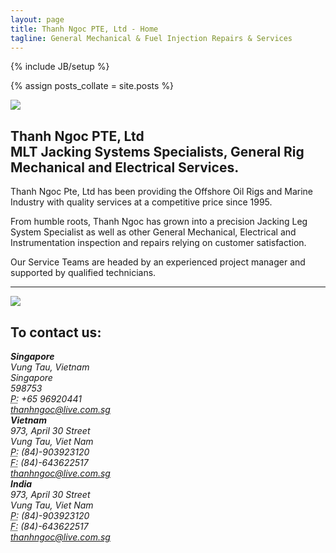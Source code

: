 ```yaml
---
layout: page
title: Thanh Ngoc PTE, Ltd - Home
tagline: General Mechanical & Fuel Injection Repairs & Services
---
```

{% include JB/setup %}

{% assign posts_collate = site.posts %}

<div class="featurette cursor-pointer">
  <img class="featurette-image pull-right popup-image" src="../assets/img/pic1.jpg"></img>
  <h2 class="featurette-heading">Thanh Ngoc PTE, Ltd<br>
    <span class="muted">MLT Jacking Systems Specialists, General Rig Mechanical and Electrical Services.</span>
  </h2>
  <p class="lead">Thanh Ngoc Pte, Ltd has been providing the Offshore Oil Rigs and Marine Industry with quality services at a competitive price since 1995.</p>
  <p class="lead">From humble roots, Thanh Ngoc has grown into a precision Jacking Leg System Specialist as well as other General Mechanical, Electrical and Instrumentation inspection and repairs relying on customer satisfaction.</p>
  <p class="lead">Our Service Teams are headed by an experienced project manager and supported by qualified technicians.</p>
</div>

<hr>

<div class="featurette cursor-pointer">
  <img class="featurette-image pull-left popup-image" src="../assets/img/oilrig.jpg"></img>
  <h2 class="featurette-heading">To contact us:</h2>
  
  <address>
    <strong>Singapore</strong><br>
    Vung Tau, Vietnam<br>
    Singapore<br>
    598753<br>
    <abbr title="Phone">P:</abbr> +65 96920441<br>
    <a href="mailto:thanhngoc@live.com.sg">thanhngoc@live.com.sg</a>
  </address>
  
  <address>
    <strong>Vietnam</strong><br>
    973, April 30 Street<br>
    Vung Tau, Viet Nam<br>
    <abbr title="Phone">P:</abbr> (84)-903923120<br>
    <abbr title="Phone">F:</abbr> (84)-643622517<br>
    <a href="mailto:thanhngoc@live.com.sg">thanhngoc@live.com.sg</a>
  </address>

  <address>
    <strong>India</strong><br>
    973, April 30 Street<br>
    Vung Tau, Viet Nam<br>
    <abbr title="Phone">P:</abbr> (84)-903923120<br>
    <abbr title="Phone">F:</abbr> (84)-643622517<br>
    <a href="mailto:thanhngoc@live.com.sg">thanhngoc@live.com.sg</a>
  </address>
</div>  

